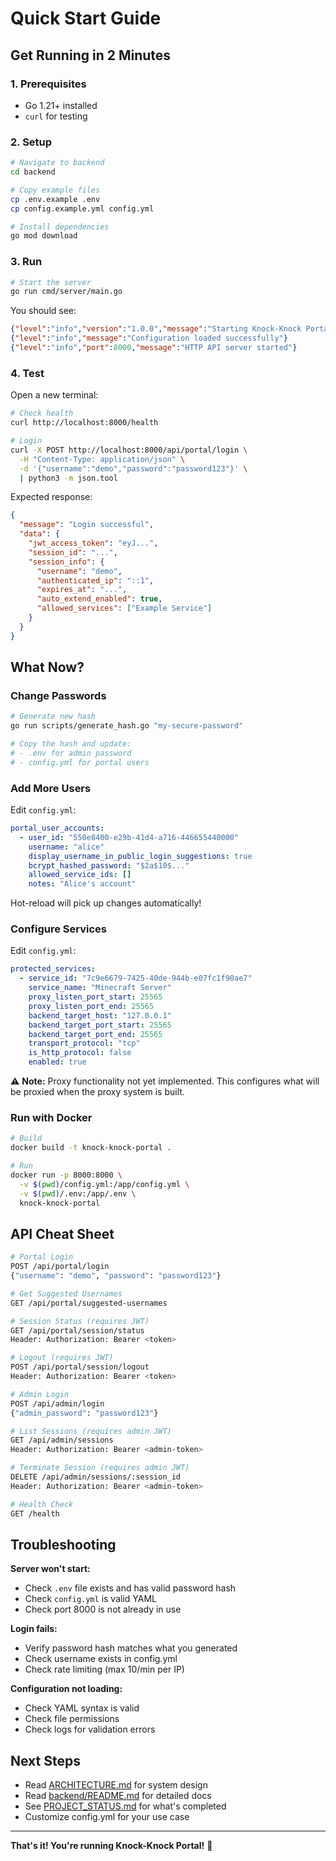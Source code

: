 # Quick Start Guide

## Get Running in 2 Minutes

### 1. Prerequisites
- Go 1.21+ installed
- `curl` for testing

### 2. Setup

```bash
# Navigate to backend
cd backend

# Copy example files
cp .env.example .env
cp config.example.yml config.yml

# Install dependencies
go mod download
```

### 3. Run

```bash
# Start the server
go run cmd/server/main.go
```

You should see:
```json
{"level":"info","version":"1.0.0","message":"Starting Knock-Knock Portal"}
{"level":"info","message":"Configuration loaded successfully"}
{"level":"info","port":8000,"message":"HTTP API server started"}
```

### 4. Test

Open a new terminal:

```bash
# Check health
curl http://localhost:8000/health

# Login
curl -X POST http://localhost:8000/api/portal/login \
  -H "Content-Type: application/json" \
  -d '{"username":"demo","password":"password123"}' \
  | python3 -m json.tool
```

Expected response:
```json
{
  "message": "Login successful",
  "data": {
    "jwt_access_token": "eyJ...",
    "session_id": "...",
    "session_info": {
      "username": "demo",
      "authenticated_ip": "::1",
      "expires_at": "...",
      "auto_extend_enabled": true,
      "allowed_services": ["Example Service"]
    }
  }
}
```

## What Now?

### Change Passwords

```bash
# Generate new hash
go run scripts/generate_hash.go "my-secure-password"

# Copy the hash and update:
# - .env for admin password
# - config.yml for portal users
```

### Add More Users

Edit `config.yml`:

```yaml
portal_user_accounts:
  - user_id: "550e8400-e29b-41d4-a716-446655440000"
    username: "alice"
    display_username_in_public_login_suggestions: true
    bcrypt_hashed_password: "$2a$10$..."
    allowed_service_ids: []
    notes: "Alice's account"
```

Hot-reload will pick up changes automatically!

### Configure Services

Edit `config.yml`:

```yaml
protected_services:
  - service_id: "7c9e6679-7425-40de-944b-e07fc1f90ae7"
    service_name: "Minecraft Server"
    proxy_listen_port_start: 25565
    proxy_listen_port_end: 25565
    backend_target_host: "127.0.0.1"
    backend_target_port_start: 25565
    backend_target_port_end: 25565
    transport_protocol: "tcp"
    is_http_protocol: false
    enabled: true
```

⚠️ **Note:** Proxy functionality not yet implemented. This configures what will be proxied when the proxy system is built.

### Run with Docker

```bash
# Build
docker build -t knock-knock-portal .

# Run
docker run -p 8000:8000 \
  -v $(pwd)/config.yml:/app/config.yml \
  -v $(pwd)/.env:/app/.env \
  knock-knock-portal
```

## API Cheat Sheet

```bash
# Portal Login
POST /api/portal/login
{"username": "demo", "password": "password123"}

# Get Suggested Usernames
GET /api/portal/suggested-usernames

# Session Status (requires JWT)
GET /api/portal/session/status
Header: Authorization: Bearer <token>

# Logout (requires JWT)
POST /api/portal/session/logout
Header: Authorization: Bearer <token>

# Admin Login
POST /api/admin/login
{"admin_password": "password123"}

# List Sessions (requires admin JWT)
GET /api/admin/sessions
Header: Authorization: Bearer <admin-token>

# Terminate Session (requires admin JWT)
DELETE /api/admin/sessions/:session_id
Header: Authorization: Bearer <admin-token>

# Health Check
GET /health
```

## Troubleshooting

**Server won't start:**
- Check `.env` file exists and has valid password hash
- Check `config.yml` is valid YAML
- Check port 8000 is not already in use

**Login fails:**
- Verify password hash matches what you generated
- Check username exists in config.yml
- Check rate limiting (max 10/min per IP)

**Configuration not loading:**
- Check YAML syntax is valid
- Check file permissions
- Check logs for validation errors

## Next Steps

- Read [ARCHITECTURE.md](ARCHITECTURE.md) for system design
- Read [backend/README.md](backend/README.md) for detailed docs
- See [PROJECT_STATUS.md](PROJECT_STATUS.md) for what's completed
- Customize config.yml for your use case

---

**That's it! You're running Knock-Knock Portal!** 🎉
